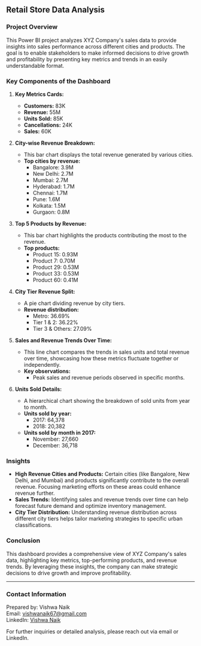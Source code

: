 ##  Retail Store Data Analysis

### Project Overview
This Power BI project analyzes XYZ Company's sales data to provide insights into sales performance across different cities and products. The goal is to enable stakeholders to make informed decisions to drive growth and profitability by presenting key metrics and trends in an easily understandable format.

### Key Components of the Dashboard

1. **Key Metrics Cards:**
   - **Customers:** 83K
   - **Revenue:** 55M
   - **Units Sold:** 85K
   - **Cancellations:** 24K
   - **Sales:** 60K

2. **City-wise Revenue Breakdown:**
   - This bar chart displays the total revenue generated by various cities.
   - **Top cities by revenue:**
     - Bangalore: 3.9M
     - New Delhi: 2.7M
     - Mumbai: 2.7M
     - Hyderabad: 1.7M
     - Chennai: 1.7M
     - Pune: 1.6M
     - Kolkata: 1.5M
     - Gurgaon: 0.8M

3. **Top 5 Products by Revenue:**
   - This bar chart highlights the products contributing the most to the revenue.
   - **Top products:**
     - Product 15: 0.93M
     - Product 7: 0.70M
     - Product 29: 0.53M
     - Product 33: 0.53M
     - Product 60: 0.41M

4. **City Tier Revenue Split:**
   - A pie chart dividing revenue by city tiers.
   - **Revenue distribution:**
     - Metro: 36.69%
     - Tier 1 & 2: 36.22%
     - Tier 3 & Others: 27.09%

5. **Sales and Revenue Trends Over Time:**
   - This line chart compares the trends in sales units and total revenue over time, showcasing how these metrics fluctuate together or independently.
   - **Key observations:**
     - Peak sales and revenue periods observed in specific months.

6. **Units Sold Details:**
   - A hierarchical chart showing the breakdown of sold units from year to month.
   - **Units sold by year:**
     - 2017: 64,378
     - 2018: 20,382
   - **Units sold by month in 2017:**
     - November: 27,660
     - December: 36,718

### Insights
- **High Revenue Cities and Products:** Certain cities (like Bangalore, New Delhi, and Mumbai) and products significantly contribute to the overall revenue. Focusing marketing efforts on these areas could enhance revenue further.
- **Sales Trends:** Identifying sales and revenue trends over time can help forecast future demand and optimize inventory management.
- **City Tier Distribution:** Understanding revenue distribution across different city tiers helps tailor marketing strategies to specific urban classifications.

### Conclusion
This dashboard provides a comprehensive view of XYZ Company's sales data, highlighting key metrics, top-performing products, and revenue trends. By leveraging these insights, the company can make strategic decisions to drive growth and improve profitability.

---

### Contact Information
Prepared by: Vishwa Naik  
Email: vishwanaik67@gmail.com  
LinkedIn: [Vishwa Naik](http://www.linkedin.com/in/vishwa-naik-07-d)

For further inquiries or detailed analysis, please reach out via email or LinkedIn.
